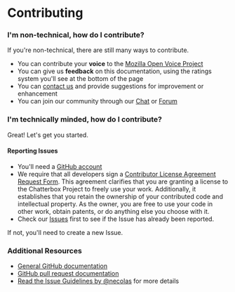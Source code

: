# Contributing

### I'm non-technical, how do I contribute?

If you're non-technical, there are still many ways to contribute.

* You can contribute your **voice** to the [Mozilla Open Voice Project](https://voice.mozilla.org/)
* You can give us **feedback** on this documentation, using the ratings system you'll see at the bottom of the page
* You can [contact us](https://chatterbox.ai/contact) and provide suggestions for improvement or enhancement
* You can join our community through our [Chat](https://chat.chatterbox.ai) or [Forum](https://community.chatterbox.ai)

### I'm technically minded, how do I contribute?

Great! Let's get you started.

#### Reporting Issues

* You'll need a [GitHub account](https://github.com/signup/free)
* We require that all developers sign a [Contributor License Agreement Request Form](https://chatterbox.ai/cla/). This agreement clarifies that you are granting a license to the Chatterbox Project to freely use your work.  Additionally, it establishes that you retain the ownership of your contributed code and intellectual property.  As the owner, you are free to use your code in other work, obtain patents, or do anything else you choose with it.
* Check our [Issues](https://github.com/issues?user=ChatterboxAI) first to see if the Issue has already been reported.

If not, you'll need to create a new Issue.

### Additional Resources

* [General GitHub documentation](http://help.github.com/)
* [GitHub pull request documentation](https://help.github.com/articles/about-pull-requests/)
* [Read the Issue Guidelines by @necolas](https://github.com/necolas/issue-guidelines/blob/master/CONTRIBUTING.md) for more details


